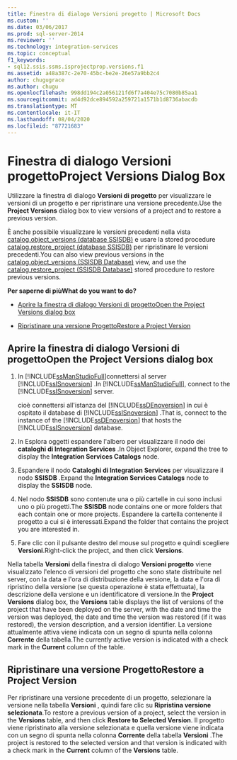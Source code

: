 ```yaml
---
title: Finestra di dialogo Versioni progetto | Microsoft Docs
ms.custom: ''
ms.date: 03/06/2017
ms.prod: sql-server-2014
ms.reviewer: ''
ms.technology: integration-services
ms.topic: conceptual
f1_keywords:
- sql12.ssis.ssms.isprojectprop.versions.f1
ms.assetid: a48a387c-2e70-45bc-be2e-26e57a9bb2c4
author: chugugrace
ms.author: chugu
ms.openlocfilehash: 998dd194c2a056121fd6f7a404e75c7080b85aa1
ms.sourcegitcommit: ad4d92dce894592a259721a1571b1d8736abacdb
ms.translationtype: MT
ms.contentlocale: it-IT
ms.lasthandoff: 08/04/2020
ms.locfileid: "87721683"
---
```

# <a name="project-versions-dialog-box"></a><span data-ttu-id="9f48b-102">Finestra di dialogo Versioni progetto</span><span class="sxs-lookup"><span data-stu-id="9f48b-102">Project Versions Dialog Box</span></span>
  <span data-ttu-id="9f48b-103">Utilizzare la finestra di dialogo **Versioni di progetto** per visualizzare le versioni di un progetto e per ripristinare una versione precedente.</span><span class="sxs-lookup"><span data-stu-id="9f48b-103">Use the **Project Versions** dialog box to view versions of a project and to restore a previous version.</span></span>  
  
 <span data-ttu-id="9f48b-104">È anche possibile visualizzare le versioni precedenti nella vista [catalog.object_versions &#40;database SSISDB&#41;](/sql/integration-services/system-views/catalog-object-versions-ssisdb-database) e usare la stored procedure [catalog.restore_project &#40;database SSISDB&#41;](/sql/integration-services/system-stored-procedures/catalog-restore-project-ssisdb-database) per ripristinare le versioni precedenti.</span><span class="sxs-lookup"><span data-stu-id="9f48b-104">You can also view previous versions in the [catalog.object_versions &#40;SSISDB Database&#41;](/sql/integration-services/system-views/catalog-object-versions-ssisdb-database) view, and use the [catalog.restore_project &#40;SSISDB Database&#41;](/sql/integration-services/system-stored-procedures/catalog-restore-project-ssisdb-database) stored procedure to restore previous versions.</span></span>  
  
 <span data-ttu-id="9f48b-105">**Per saperne di più**</span><span class="sxs-lookup"><span data-stu-id="9f48b-105">**What do you want to do?**</span></span>  
  
-   [<span data-ttu-id="9f48b-106">Aprire la finestra di dialogo Versioni di progetto</span><span class="sxs-lookup"><span data-stu-id="9f48b-106">Open the Project Versions dialog box</span></span>](#open_dialog)  
  
-   [<span data-ttu-id="9f48b-107">Ripristinare una versione Progetto</span><span class="sxs-lookup"><span data-stu-id="9f48b-107">Restore a Project Version</span></span>](#restore)  
  
##  <a name="open-the-project-versions-dialog-box"></a><a name="open_dialog"></a> <span data-ttu-id="9f48b-108">Aprire la finestra di dialogo Versioni di progetto</span><span class="sxs-lookup"><span data-stu-id="9f48b-108">Open the Project Versions dialog box</span></span>  
  
1.  <span data-ttu-id="9f48b-109">In [!INCLUDE[ssManStudioFull](../../includes/ssmanstudiofull-md.md)]connettersi al server [!INCLUDE[ssISnoversion](../../../includes/ssisnoversion-md.md)] .</span><span class="sxs-lookup"><span data-stu-id="9f48b-109">In [!INCLUDE[ssManStudioFull](../../includes/ssmanstudiofull-md.md)], connect to the [!INCLUDE[ssISnoversion](../../../includes/ssisnoversion-md.md)] server.</span></span>  
  
     <span data-ttu-id="9f48b-110">cioè connettersi all'istanza del [!INCLUDE[ssDEnoversion](../../includes/ssdenoversion-md.md)] in cui è ospitato il database di [!INCLUDE[ssISnoversion](../../../includes/ssisnoversion-md.md)] .</span><span class="sxs-lookup"><span data-stu-id="9f48b-110">That is, connect to the instance of the [!INCLUDE[ssDEnoversion](../../includes/ssdenoversion-md.md)] that hosts the [!INCLUDE[ssISnoversion](../../../includes/ssisnoversion-md.md)] database.</span></span>  
  
2.  <span data-ttu-id="9f48b-111">In Esplora oggetti espandere l'albero per visualizzare il nodo dei **cataloghi di Integration Services** .</span><span class="sxs-lookup"><span data-stu-id="9f48b-111">In Object Explorer, expand the tree to display the **Integration Services Catalogs** node.</span></span>  
  
3.  <span data-ttu-id="9f48b-112">Espandere il nodo **Cataloghi di Integration Services** per visualizzare il nodo **SSISDB** .</span><span class="sxs-lookup"><span data-stu-id="9f48b-112">Expand the **Integration Services Catalogs** node to display the **SSISDB** node.</span></span>  
  
4.  <span data-ttu-id="9f48b-113">Nel nodo **SSISDB** sono contenute una o più cartelle in cui sono inclusi uno o più progetti.</span><span class="sxs-lookup"><span data-stu-id="9f48b-113">The **SSISDB** node contains one or more folders that each contain one or more projects.</span></span> <span data-ttu-id="9f48b-114">Espandere la cartella contenente il progetto a cui si è interessati.</span><span class="sxs-lookup"><span data-stu-id="9f48b-114">Expand the folder that contains the project you are interested in.</span></span>  
  
5.  <span data-ttu-id="9f48b-115">Fare clic con il pulsante destro del mouse sul progetto e quindi scegliere **Versioni**.</span><span class="sxs-lookup"><span data-stu-id="9f48b-115">Right-click the project, and then click **Versions**.</span></span>  
  
 <span data-ttu-id="9f48b-116">Nella tabella **Versioni** della finestra di dialogo **Versioni progetto** viene visualizzato l'elenco di versioni del progetto che sono state distribuite nel server, con la data e l'ora di distribuzione della versione, la data e l'ora di ripristino della versione (se questa operazione è stata effettuata), la descrizione della versione e un identificatore di versione.</span><span class="sxs-lookup"><span data-stu-id="9f48b-116">In the **Project Versions** dialog box, the **Versions** table displays the list of versions of the project that have been deployed on the server, with the date and time the version was deployed, the date and time the version was restored (if it was restored), the version description, and a version identifier.</span></span> <span data-ttu-id="9f48b-117">La versione attualmente attiva viene indicata con un segno di spunta nella colonna **Corrente** della tabella.</span><span class="sxs-lookup"><span data-stu-id="9f48b-117">The currently active version is indicated with a check mark in the **Current** column of the table.</span></span>  
  
##  <a name="restore-a-project-version"></a><a name="restore"></a> <span data-ttu-id="9f48b-118">Ripristinare una versione Progetto</span><span class="sxs-lookup"><span data-stu-id="9f48b-118">Restore a Project Version</span></span>  
 <span data-ttu-id="9f48b-119">Per ripristinare una versione precedente di un progetto, selezionare la versione nella tabella **Versioni** , quindi fare clic su **Ripristina versione selezionata**.</span><span class="sxs-lookup"><span data-stu-id="9f48b-119">To restore a previous version of a project, select the version in the **Versions** table, and then click **Restore to Selected Version**.</span></span> <span data-ttu-id="9f48b-120">Il progetto viene ripristinato alla versione selezionata e quella versione viene indicata con un segno di spunta nella colonna **Corrente** della tabella **Versioni** .</span><span class="sxs-lookup"><span data-stu-id="9f48b-120">The project is restored to the selected version and that version is indicated with a check mark in the **Current** column of the **Versions** table.</span></span>  
  
  
